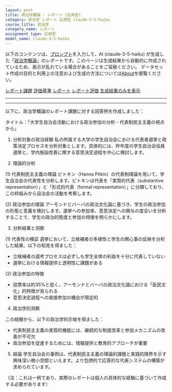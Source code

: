 ```yaml
---
layout: post
title: 政治学概論 - レポート (応用型)
category: 政治学 レポート 応用型 claude-3-5-haiku
course_title: 政治学
category_name: レポート
assignment_type: 応用型
model_name: claude-3-5-haiku
---
```


以下のコンテンツは、[プロンプト](http://127.0.0.1:8000/generated/政治学/claude-3-5-haiku/prompt_レポート-応用型.md)を入力して、AI (claude-3-5-haiku) が生成した「[政治学概論](/contents/政治学/)」のレポートです。このページは生成結果から自動的に作成されているため、表示が乱れている場合があることをご容赦ください。
データセット作成の目的と利用上の注意および生成の方法については[About](/About)を御覧ください。

[レポート課題](../レポート課題-応用型)
[評価基準](../評価基準-応用型)
[レポート](../レポート-応用型)
[レポート評価](../レポート評価-応用型)
[生成結果のみを表示](http://127.0.0.1:8000/generated/政治学/claude-3-5-haiku/レポート-応用型.md)
  

***
***
  
以下に、政治学概論のレポート課題に対する回答例を作成しました：

タイトル：「大学生自治会活動における政治参加の分析 - 代表制民主主義の視点から」

1. 分析対象の政治経験
私の所属する大学の学生自治会における代表者選挙と政策決定プロセスを分析対象とします。具体的には、昨年度の学生自治会役員選挙と、学内施設改善に関する意思決定過程を中心に検討します。

2. 理論的分析

(1) 代表制民主主義の理論
ピトキン（Hanna Pitkin）の代表制理論を用いて、学生自治会の代表性を分析します。ピトキンは代表を「実質的代表（substantive representation）」と「形式的代表（formal representation）」に分類しており、この枠組みから自治会の活動を考察します。

(2) 政治参加の理論
アーモンドとバーバの政治文化論に基づき、学生の政治参加の形態と意義を検討します。選挙への参加率、意思決定への関与の度合いを分析することで、学生の政治的態度と参加の特徴を明らかにします。

3. 分析結果と洞察

(1) 代表性の検証
選挙において、立候補者の多様性と学生の関心事の反映を分析した結果、以下の知見を得ました：
- 立候補者の選考プロセスは必ずしも学生全体の利益を十分に代表していない
- 選挙における情報提供と透明性に課題がある

(2) 政治参加の特徴
- 投票率は約35%と低く、アーモンドとバーバの政治文化論における「臣民文化」的特徴が見られる
- 意思決定過程への直接参加の機会が限定的

4. 政治学的洞察

この経験から、以下の政治学的示唆を得ました：
- 代表制民主主義の実質的機能には、継続的な制度改革と参加メカニズムの改善が不可欠
- 政治参加を促進するためには、情報提供と教育的アプローチが重要

5. 結論
学生自治会の事例は、代表制民主主義の理論的課題と実践的限界を示す興味深い微小空間といえます。より包摂的で応答的な代表システムの構築が求められています。

（注：これは一例であり、実際のレポートは個人の具体的な経験に基づいて作成する必要があります）

